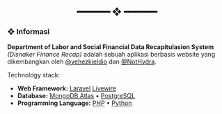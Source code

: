 <h2 align="center"> ━━━━━━  ❖  ━━━━━━ </h2>

### ❖ Informasi

**Department of Labor and Social Financial Data Recapitulasion System** *(Disnaker Finance Recap)* adalah sebuah aplikasi berbasis website yang dikembangkan oleh [@yehezkieldio](https://github.com/yehezkieldio) dan [@NotHydra](https://github.com/NotHydra).

Technology stack:

- **Web Framework:** [Laravel](https://laravel.com/) [Livewire](https://laravel-livewire.com)
- **Database:** [MongoDB Atlas](https://www.mongodb.com/atlas/database) • [PostgreSQL](https://www.postgresql.org/)
- **Programming Language:** [PHP](https://www.php.net/) • [Python](https://www.python.org/)
